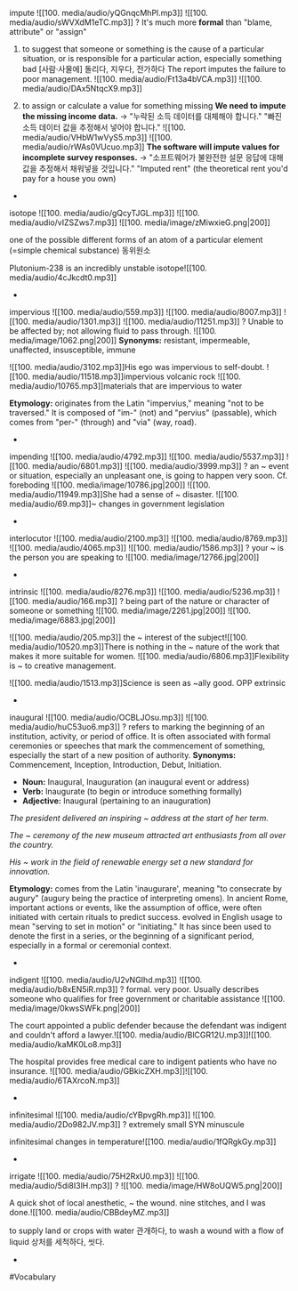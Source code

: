 impute ![[100. media/audio/yQGnqcMhPl.mp3]] ![[100. media/audio/sWVXdM1eTC.mp3]]
?
It's much more **formal** than "blame, attribute" or "assign"
1. to suggest that someone or something is the cause of a particular situation, or is responsible for a particular action, especially something bad
	[사람·사물에] 돌리다, 지우다, 전가하다
    The report imputes the failure to poor management. ![[100. media/audio/Ft13a4bVCA.mp3]] ![[100. media/audio/DAx5NtqcX9.mp3]]

2. to assign or calculate a value for something missing
    **We need to impute the missing income data.** → "누락된 소득 데이터를 대체해야 합니다." "빠진 소득 데이터 값을 추정해서 넣어야 합니다."
  ![[100. media/audio/VHbW1wVyS5.mp3]] ![[100. media/audio/rWAs0VUcuo.mp3]]
    **The software will impute values for incomplete survey responses.** → "소프트웨어가 불완전한 설문 응답에 대해 값을 추정해서 채워넣을 것입니다."
    "Imputed rent" (the theoretical rent you'd pay for a house you own)
<!--SR:!2025-10-25,8,250-->

-

isotope ![[100. media/audio/gQcyTJGL.mp3]] ![[100. media/audio/vIZSZws7.mp3]]
![[100. media/image/zMiwxieG.png|200]]

one of the possible different forms of an atom of a particular element (=simple chemical substance)
동위원소

Plutonium-238 is an incredibly unstable isotope![[100. media/audio/4cJkcdt0.mp3]]
<!--SR:!2025-11-07,16,290-->
-

impervious ![[100. media/audio/559.mp3]] ![[100. media/audio/8007.mp3]] ![[100. media/audio/1301.mp3]] ![[100. media/audio/11251.mp3]]
?
Unable to be affected by; not allowing fluid to pass through.
![[100. media/image/1062.png|200]]
**Synonyms:** resistant, impermeable, unaffected, insusceptible, immune

![[100. media/audio/3102.mp3]]His ego was impervious to self-doubt.
![[100. media/audio/11518.mp3]]impervious volcanic rock
![[100. media/audio/10765.mp3]]materials that are impervious to water


**Etymology:** originates from the Latin "impervius," meaning "not to be traversed." It is composed of "im-" (not) and "pervius" (passable), which comes from "per-" (through) and "via" (way, road).
<!--SR:!2025-11-06,16,290-->
-

impending ![[100. media/audio/4792.mp3]] ![[100. media/audio/5537.mp3]] ![[100. media/audio/6801.mp3]] ![[100. media/audio/3999.mp3]]
?
an ~ event or situation, especially an unpleasant one, is going to happen very soon. Cf. foreboding
![[100. media/image/10786.jpg|200]]
![[100. media/audio/11949.mp3]]She had a sense of ~ disaster.
![[100. media/audio/69.mp3]]~ changes in government legislation
<!--SR:!2025-10-27,4,278-->
-

interlocutor ![[100. media/audio/2100.mp3]] ![[100. media/audio/8769.mp3]] ![[100. media/audio/4065.mp3]] ![[100. media/audio/1586.mp3]]
?
your ~ is the person you are speaking to
![[100. media/image/12766.jpg|200]]
<!--SR:!2025-10-27,4,276-->  
-

intrinsic ![[100. media/audio/8276.mp3]] ![[100. media/audio/5236.mp3]] ![[100. media/audio/166.mp3]]
?
being part of the nature or character of someone or something
![[100. media/image/2261.jpg|200]]
![[100. media/image/6883.jpg|200]]

![[100. media/audio/205.mp3]] the ~ interest of the subject![[100. media/audio/10520.mp3]]There is nothing in the ~ nature of the work that makes it more suitable for women.
![[100. media/audio/6806.mp3]]Flexibility is ~ to creative management.

![[100. media/audio/1513.mp3]]Science is seen as ~ally good.
 OPP extrinsic
<!--SR:!2025-10-27,4,274-->
-
inaugural ![[100. media/audio/OCBLJOsu.mp3]] ![[100. media/audio/huC53uo6.mp3]]
?
refers to marking the beginning of an institution, activity, or period of office. It is often associated with formal ceremonies or speeches that mark the commencement of something, especially the start of a new position of authority.
**Synonyms:** Commencement, Inception, Introduction, Debut, Initiation.

- **Noun:** Inaugural, Inauguration (an inaugural event or address)
- **Verb:** Inaugurate (to begin or introduce something formally)
- **Adjective:** Inaugural (pertaining to an inauguration)

_The president delivered an inspiring ~ address at the start of her term._

_The ~ ceremony of the new museum attracted art enthusiasts from all over the country._

_His ~ work in the field of renewable energy set a new standard for innovation._

**Etymology:** comes from the Latin 'inaugurare', meaning "to consecrate by augury" (augury being the practice of interpreting omens). In ancient Rome, important actions or events, like the assumption of office, were often initiated with certain rituals to predict success. evolved in English usage to mean "serving to set in motion" or "initiating." It has since been used to denote the first in a series, or the beginning of a significant period, especially in a formal or ceremonial context.
<!--SR:!2025-10-29,1,230-->
-

indigent ![[100. media/audio/U2vNGIhd.mp3]] ![[100. media/audio/b8xEN5iR.mp3]]
?
formal. very poor.
Usually describes someone who qualifies for free government or charitable assistance
![[100. media/image/0kwsSWFk.png|200]]

The court appointed a public defender because the defendant was indigent and couldn't afford a lawyer.![[100. media/audio/BlCGR12U.mp3]]![[100. media/audio/kaMK0Lo8.mp3]]

The hospital provides free medical care to indigent patients who have no insurance.
![[100. media/audio/GBkicZXH.mp3]]![[100. media/audio/6TAXrcoN.mp3]]
<!--SR:!2025-10-29,1,230-->
-

infinitesimal ![[100. media/audio/cYBpvgRh.mp3]] ![[100. media/audio/2Do982JV.mp3]]
?
extremely small SYN minuscule

infinitesimal changes in temperature![[100. media/audio/1fQRgkGy.mp3]]
<!--SR:!2025-10-29,1,230-->
-

irrigate ![[100. media/audio/75H2RxU0.mp3]] ![[100. media/audio/5di8I3lH.mp3]]
?
![[100. media/image/HW8oUQW5.png|200]]

A quick shot of local anesthetic, ~ the wound. nine stitches, and I was done.![[100. media/audio/CBBdeyMZ.mp3]]

to supply land or crops with water
관개하다,
to wash a wound with a flow of liquid
상처를 세척하다, 씻다.
<!--SR:!2025-10-29,1,230-->
-

#Vocabulary